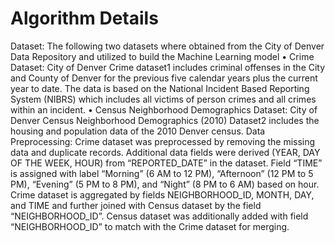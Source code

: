# **Algorithm Details**

Dataset: The following two datasets where obtained from the City of Denver Data Repository and utilized to build the Machine Learning model
•	Crime Dataset: City of Denver Crime dataset1 includes criminal offenses in the City and County of Denver for the previous five calendar years plus the current year to date. The data is based on the National Incident Based Reporting System (NIBRS) which includes all victims of person crimes and all crimes within an incident. 
•	Census Neighborhood Demographics Dataset: City of Denver Census Neighborhood Demographics (2010) Dataset2 includes the housing and population data of the 2010 Denver census.
Data Preprocessing: Crime dataset was preprocessed by removing the missing data and duplicate records. Additional data fields were derived (YEAR, DAY OF THE WEEK, HOUR) from “REPORTED_DATE” in the dataset. Field “TIME” is assigned with label “Morning” (6 AM to 12 PM), “Afternoon” (12 PM to 5 PM), “Evening” (5 PM to 8 PM), and “Night” (8 PM to 6 AM) based on hour.
Crime dataset is aggregated by fields NEIGHBORHOOD_ID, MONTH, DAY, and TIME and further joined with Census dataset by the field “NEIGHBORHOOD_ID”. Census dataset was additionally added with field “NEIGHBORHOOD_ID” to match with the Crime dataset for merging.
